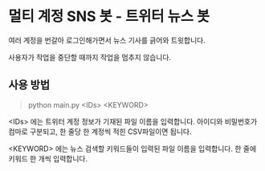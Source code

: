 # 멀티 계정 SNS 봇 - 트위터 뉴스 봇

여러 계정을 번갈아 로그인해가면서 뉴스 기사를 긁어와 트윗합니다.

사용자가 작업을 중단할 때까지 작업을 멈추지 않습니다.

## 사용 방법
> python main.py <IDs\> <KEYWORD\>

 <IDs\> 에는 트위터 계정 정보가 기재된 파일 이름을 입력합니다. 아이디와 비밀번호가 컴마로 구분되고, 한 줄당 한 계정씩 적힌 CSV파일이면 됩니다.
  
 <KEYWORD\> 에는 뉴스 검색할 키워드들이 입력된 파일 이름을 입력합니다. 한 줄에 키워드 한 개씩 입력합니다.
 
 
 